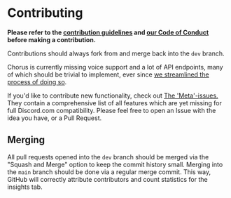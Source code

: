 
# Contributing

**Please refer to the [contribution guidelines](https://github.com/polyphony-chat/.github/blob/main/CONTRIBUTION_GUIDELINES.md) and [our Code of Conduct](https://github.com/polyphony-chat/.github/blob/main/CODE_OF_CONDUCT.md) before making a contribution.**

Contributions should always fork from and merge back into the `dev` branch.

Chorus is currently missing voice support and a lot of API endpoints, many of which should be trivial to implement,
ever since [we streamlined the process of doing so](https://github.com/polyphony-chat/chorus/discussions/401).

If you'd like to contribute new functionality, check out [The 'Meta'-issues.](https://github.com/polyphony-chat/chorus/issues?q=is%3Aissue+label%3A%22Type%3A+Meta%22+) They contain a comprehensive list of all features which are yet missing for full Discord.com compatibility.
Please feel free to open an Issue with the idea you have, or a Pull Request.

## Merging

All pull requests opened into the `dev` branch should be merged via the "Squash and Merge" option to keep the commit history small. Merging into the `main` branch should be done via a regular merge commit. This way, GitHub will correctly attribute contributors and count statistics for the insights tab.
